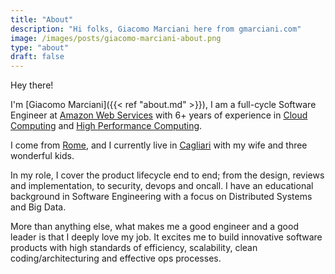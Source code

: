 ```yaml
---
title: "About"
description: "Hi folks, Giacomo Marciani here from gmarciani.com"
image: /images/posts/giacomo-marciani-about.png
type: "about"
draft: false
---
```


Hey there!

I'm [Giacomo Marciani]({{< ref "about.md" >}}), I am a full-cycle Software Engineer at [Amazon Web Services](https://aws.amazon.com/) 
with 6+ years of experience in [Cloud Computing](https://it.wikipedia.org/wiki/Cloud_computing) 
and [High Performance Computing](https://en.wikipedia.org/wiki/High-performance_computing).

I come from [Rome](https://maps.app.goo.gl/wJRmKz7ZHA5sCB6w9), 
and I currently live in [Cagliari](https://maps.app.goo.gl/X6rbEdPpEeEEVaFJ6) with my wife and three wonderful kids.

In my role, I cover the product lifecycle end to end; from the design, reviews and implementation, to security, devops and oncall.
I have an educational background in Software Engineering with a focus on Distributed Systems and Big Data.

More than anything else, what makes me a good engineer and a good leader is that I deeply love my job. 
It excites me to build innovative software products with high standards of efficiency, scalability, 
clean coding/architecturing and effective ops processes.
